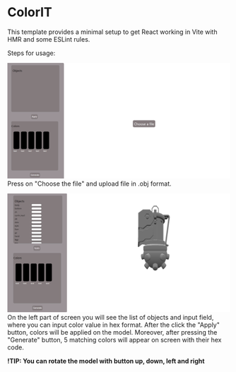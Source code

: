 # ColorIT

This template provides a minimal setup to get React working in Vite with HMR and some ESLint rules.

Steps for usage:

![img](./images/first_scrren.png)
Press on "Choose the file" and upload file in .obj format.

![img](./images/after_add.png)
On the left part of screen you will see the list of objects and input field, where you can input color value in hex format. After the click the "Apply" button, colors will be applied on the model.
Moreover, after pressing the "Generate" button, 5 matching colors will appear on screen with their hex code. 

**!TIP: You can rotate the model with button up, down, left and right** 